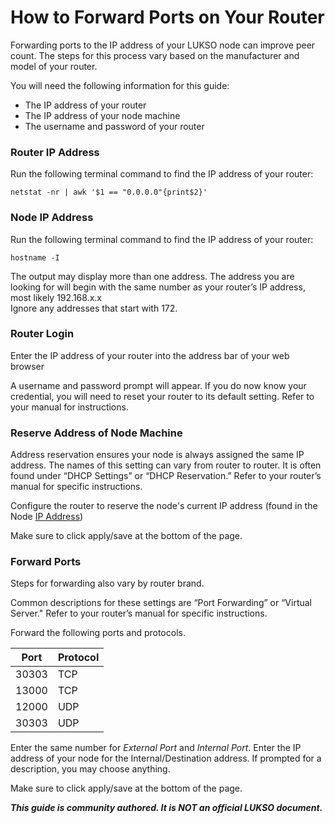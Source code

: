 # How to Forward Ports on Your Router

Forwarding ports to the IP address of your LUKSO node can improve peer count. The steps for this process vary based on the manufacturer and model of your router.

You will need the following information for this guide:
* The IP address of your router
* The IP address of your node machine
* The username and password of your router

### Router IP Address

Run the following terminal command to find the IP address of your router:
```
netstat -nr | awk '$1 == "0.0.0.0"{print$2}'
```
### Node IP Address

Run the following terminal command to find the IP address of your router:
```
hostname -I
```

The output may display more than one address. The address you are looking for will begin with the same number as your router’s IP address, most likely 192.168.x.x  
Ignore any addresses that start with 172.


### Router Login


Enter the IP address of your router into the address bar of your web browser

A username and password prompt will appear. If you do now know your credential, you will need to reset your router to its default setting. Refer to your manual for instructions.

### Reserve Address of Node Machine

Address reservation ensures your node is always assigned the same IP address. The names of this setting can vary from router to router. It is often found under “DHCP Settings” or “DHCP Reservation.” Refer to your router’s manual for specific instructions.

Configure the router to reserve the node's current IP address (found in the Node [IP Address](#Node-IP-Address))

Make sure to click apply/save at the bottom of the page.

### Forward Ports

Steps for forwarding also vary by router brand.  

Common descriptions for these settings are “Port Forwarding” or “Virtual Server." Refer to your router’s manual for specific instructions.

Forward the following ports and protocols.

| Port      | Protocol | 
| -------   | -------- |
| 30303     | TCP      |
| 13000     | TCP
| 12000     | UDP      |
| 30303     | UDP      |

Enter the same number for *External Port* and *Internal Port*.
Enter the IP address of your node for the Internal/Destination address.
If prompted for a description, you may choose anything.


Make sure to click apply/save at the bottom of the page.

***This guide is community authored. It is NOT an official LUKSO document.***